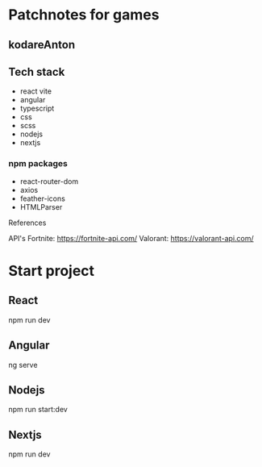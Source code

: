 # Patchnotes for games

## kodareAnton

## Tech stack

- react vite
- angular
- typescript
- css
- scss
- nodejs
- nextjs

### npm packages

- react-router-dom
- axios
- feather-icons
- HTMLParser

References

API's
Fortnite: https://fortnite-api.com/
Valorant: https://valorant-api.com/


# Start project

## React
npm run dev

## Angular
ng serve

## Nodejs
npm run start:dev

## Nextjs
npm run dev
